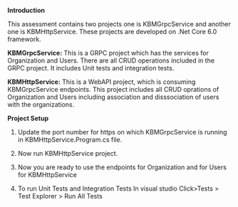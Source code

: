 **Introduction**

This assessment contains two projects one is KBMGrpcService and another one is KBMHttpService. These projects are developed on .Net Core 6.0 framework. 

**KBMGrpcService:** This is a GRPC project which has the services for Organization and Users. There are all CRUD operations included in the GRPC project. It includes Unit tests and integration tests.

**KBMHttpService:** This is a WebAPI project, which is consuming KBMGrpcService endpoints. This project includes all CRUD oprations of Organization and Users including association and disssociation of users with the organizations. 

**Project Setup**

1. Update the port number for https on which KBMGrpcService is running in KBMHttpService.Program.cs file.

2. Now run KBMHttpService project.

3. Now you are ready to use the endpoints for Organization and for Users for KBMHttpService

4. To run Unit Tests and Integration Tests
In visual studio Click>Tests > Test Explorer > Run All Tests

